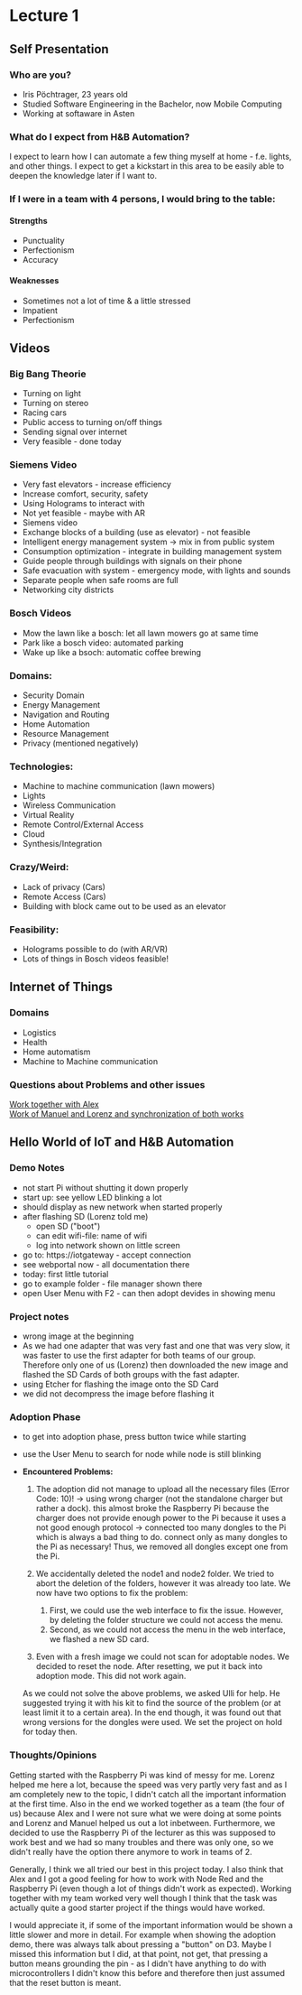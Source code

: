 # Lecture 1
## Self Presentation
### Who are you?
- Iris Pöchtrager, 23 years old
- Studied Software Engineering in the Bachelor, now Mobile Computing
- Working at softaware in Asten

### What do I expect from H&B Automation?
I expect to learn how I can automate a few thing myself at home - f.e. lights, and other things. I expect to get a kickstart in this area to be easily able to deepen the knowledge later if I want to.

### If I were in a team with 4 persons, I would bring to the table:
#### Strengths
- Punctuality
- Perfectionism
- Accuracy

#### Weaknesses
- Sometimes not a lot of time & a little stressed
- Impatient
- Perfectionism

## Videos
### Big Bang Theorie
- Turning on light
- Turning on stereo
- Racing cars
- Public access to turning on/off things
- Sending signal over internet
- Very feasible - done today

### Siemens Video
- Very fast elevators - increase efficiency
- Increase comfort, security, safety
- Using Holograms to interact with
- Not yet feasible - maybe with AR
- Siemens video 
- Exchange blocks of a building (use as elevator) - not feasible
- Intelligent energy management system -> mix in from public system
- Consumption optimization - integrate in building management system
- Guide people through buildings with signals on their phone
- Safe evacuation with system - emergency mode, with lights and sounds
- Separate people when safe rooms are full
- Networking city districts

### Bosch Videos
- Mow the lawn like a bosch: let all lawn mowers go at same time
- Park like a bosch video: automated parking
- Wake up like a bsoch: automatic coffee brewing

### Domains:
- Security Domain
- Energy Management
- Navigation and Routing
- Home Automation
- Resource Management
- Privacy (mentioned negatively)

### Technologies:
- Machine to machine communication (lawn mowers)
- Lights
- Wireless Communication
- Virtual Reality
- Remote Control/External Access
- Cloud
- Synthesis/Integration

### Crazy/Weird:
- Lack of privacy (Cars)
- Remote Access (Cars)
- Building with block came out to be used as an elevator

### Feasibility:
- Holograms possible to do (with AR/VR)
- Lots of things in Bosch videos feasible!

## Internet of Things
### Domains
- Logistics
- Health
- Home automatism
- Machine to Machine communication

### Questions about Problems and other issues
[Work together with Alex](../../../2%20-%20Project1/HaBA%20-%20Questions%20Iris%20Alex.md)<br>
[Work of Manuel and Lorenz and synchronization of both works](../../../2%20-%20Project1/Home%20and%20Building%20Automation%20-%20Questions.md)

## Hello World of IoT and H&B Automation
### Demo Notes
- not start Pi without shutting it down properly
- start up: see yellow LED blinking a lot
- should display as new network when started properly
- after flashing SD (Lorenz told me)
    - open SD ("boot") 
    - can edit wifi-file: name of wifi
    - log into network shown on little screen
- go to: https://iotgateway - accept connection
- see webportal now - all documentation there
- today: first little tutorial
- go to example folder - file manager shown there
- open User Menu with F2 - can then adopt devides in showing menu

### Project notes
- wrong image at the beginning
- As we had one adapter that was very fast and one that was very slow, it was faster to use the first adapter for both teams of our group. Therefore only one of us (Lorenz) then downloaded the new image and flashed the SD Cards of both groups with the fast adapter.
- using Etcher for flashing the image onto the SD Card
- we did not decompress the image before flashing it

### Adoption Phase
- to get into adoption phase, press button twice while starting
- use the User Menu to search for node while node is still blinking
- **Encountered Problems:**
    1. The adoption did not manage to upload all the necessary files (Error Code: 10)!
        -> using wrong charger (not the standalone charger but rather a dock). this almost broke the Raspberry Pi because the charger does not provide enough power to the Pi because it uses a not good enough protocol
        -> connected too many dongles to the Pi which is always a bad thing to do. connect only as many dongles to the Pi as necessary! Thus, we removed all dongles except one from the Pi.

    2. We accidentally deleted the node1 and node2 folder. We tried to abort the deletion of the folders, however it was already too late. We now have two options to fix the problem:
        1. First, we could use the web interface to fix the issue. However, by deleting the folder structure we could not access the menu.
        2. Second, as we could not access the menu in the web interface, we flashed a new SD card.

    3. Even with a fresh image we could not scan for adoptable nodes. We decided to reset the node. After resetting, we put it back into adoption mode. This did not work again.

    As we could not solve the above problems, we asked Ulli for help. He suggested trying it with his kit to find the source of the problem (or at least limit it to a certain area). In the end though, it was found out that wrong versions for the dongles were used. We set the project on hold for today then.

### Thoughts/Opinions
Getting started with the Raspberry Pi was kind of messy for me. Lorenz helped me here a lot, because the speed was very partly very fast and as I am completely new to the topic, I didn't catch all the important information at the first time. Also in the end we worked together as a team (the four of us) because Alex and I were not sure what we were doing at some points and Lorenz and Manuel helped us out a lot inbetween. Furthermore, we decided to use the Raspberry Pi of the lecturer as this was supposed to work best and we had so many troubles and there was only one, so we didn't really have the option there anymore to work in teams of 2.

Generally, I think we all tried our best in this project today. I also think that Alex and I got a good feeling for how to work with Node Red and the Raspberry Pi (even though a lot of things didn't work as expected). Working together with my team worked very well though I think that the task was actually quite a good starter project if the things would have worked. 

I would appreciate it, if some of the important information would be shown a little slower and more in detail. For example when showing the adoption demo, there was always talk about pressing a "button" on D3. Maybe I missed this information but I did, at that point, not get, that pressing a button means grounding the pin - as I didn't have anything to do with microcontrollers I didn't know this before and therefore then just assumed that the reset button is meant.






